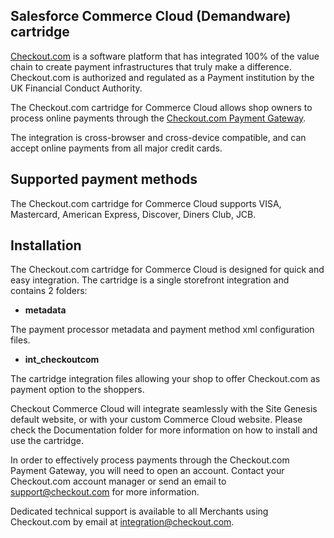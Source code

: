 ## Salesforce Commerce Cloud (Demandware) cartridge
[Checkout.com](https://www.checkout.com "Checkout.com") is a software platform that has integrated 100% of the value chain to create payment infrastructures that truly make a difference. Checkout.com is authorized and regulated as a Payment institution by the UK Financial Conduct Authority.

The Checkout.com cartridge for Commerce Cloud allows shop owners to process online payments through the [Checkout.com Payment Gateway](https://docs.checkout.com/ "Checkout.com Payment Gateway").

The integration is cross-browser and cross-device compatible, and can accept online payments from all major credit cards.

## Supported payment methods
The Checkout.com cartridge for Commerce Cloud supports VISA, Mastercard, American Express, Discover, Diners Club, JCB.

## Installation
The Checkout.com cartridge for Commerce Cloud is designed for quick and easy integration. The cartridge is a single storefront integration and contains 2 folders:

* **metadata**

The payment processor metadata and payment method xml configuration files.

* **int_checkoutcom**

The cartridge integration files allowing your shop to offer Checkout.com as payment option to the shoppers.

Checkout Commerce Cloud will integrate seamlessly with the Site Genesis default website, or with your custom Commerce Cloud website.
Please check the Documentation folder for more information on how to install and use the cartridge.

In order to effectively process payments through the Checkout.com Payment Gateway, you will need to open an account. Contact your Checkout.com account manager or send an email to support@checkout.com for more information.

Dedicated technical support is available to all Merchants using Checkout.com by email at integration@checkout.com.